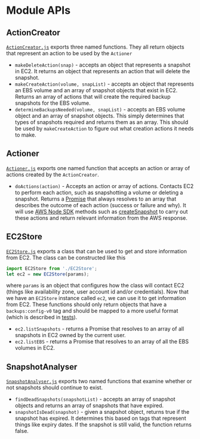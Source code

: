# Module APIs

## ActionCreator

[`ActionCreator.js`](../src/ActionCreator.js) exports three named functions. They all return objects that represent an action to be used by the `Actioner`

- `makeDeleteAction(snap)` - accepts an object that represents a snapshot in EC2. It returns an object that represents an action that will delete the snapshot.
- `makeCreateAction(volume, snapList)` - accepts an object that represents an EBS volume and an array of snapshot objects that exist in EC2. Returns an array of actions that will create the required backup snapshots for the EBS volume.
- `determineBackupsNeeded(volume, snapList)` - accepts an EBS volume object and an array of snapshot objects. This simply determines that types of snapshots required and returns them as an array. This should be used by `makeCreateAction` to figure out what creation actions it needs to make.

## Actioner

[`Actioner.js`](../src/Actioner.js) exports one named function that accepts an action or array of actions created by the `ActionCreator`.

- `doActions(action)` - Accepts an action or array of actions. Contacts EC2 to perform each action, such as snapshotting a volume or deleting a snapshot. Returns a [Promise](https://developer.mozilla.org/en/docs/Web/JavaScript/Reference/Global_Objects/Promise) that always resolves to an array that describes the outcome of each action (success or failure and why). It will use [AWS Node SDK](http://docs.aws.amazon.com/AWSJavaScriptSDK/latest/AWS/EC2.html) methods such as [createSnapshot](http://docs.aws.amazon.com/AWSJavaScriptSDK/latest/AWS/EC2.html#createSnapshot-property) to carry out these actions and return relevant information from the AWS response.

## EC2Store

[`EC2Store.js`](../src/EC2Store.js) exports a class that can be used to get and store information from EC2. The class can be constructed like this
```JavaScript
import EC2Store from './EC2Store';
let ec2 = new EC2Store(params);
```
where `params` is an object that configures how the class will contact EC2 (things like availability zone, user account id and/or credentials). Now that we have an `EC2Store` instance called `ec2`, we can use it to get information from EC2. These functions should only return objects that have a `backups:config-v0` tag and should be mapped to a more useful format (which is described in [tests](../tests/_TestEC2Store)).

- `ec2.listSnapshots` - returns a Promise that resolves to an array of all snapshots in EC2 owned by the current user.
- `ec2.listEBS` - returns a Promise that resolves to an array of all the EBS volumes in EC2.

## SnapshotAnalyser

[`SnapshotAnalyser.js`](../src/SnapshotAnalyser.js) exports two named functions that examine whether or not snapshots should continue to exist.

- `findDeadSnapshots(snapshotList)` - accepts an array of snapshot objects and returns an array of snapshots that have expired.
- `snapshotIsDead(snapshot)` - given a snapshot object, returns true if the snapshot has expired. It determines this based on tags that represent things like expiry dates. If the snapshot is still valid, the function returns false.
